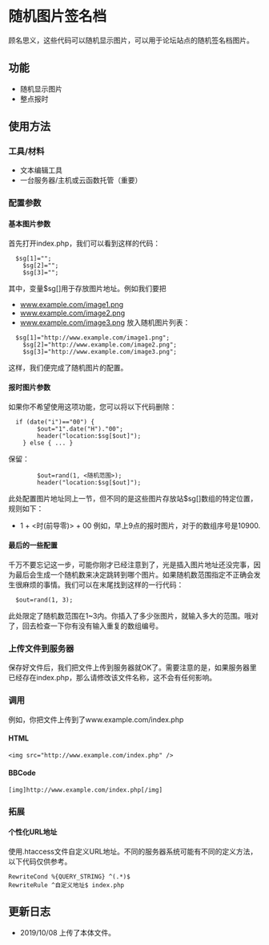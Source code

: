 # 随机图片签名档
顾名思义，这些代码可以随机显示图片，可以用于论坛站点的随机签名档图片。

## 功能
* 随机显示图片
* 整点报时

## 使用方法
### 工具/材料
* 文本编辑工具
* 一台服务器/主机或云函数托管（重要）

### 配置参数
#### 基本图片参数
首先打开index.php，我们可以看到这样的代码：
```
  $sg[1]=""; 
	$sg[2]=""; 
	$sg[3]=""; 
```
其中，变量$sg[]用于存放图片地址。例如我们要把
* www.example.com/image1.png
* www.example.com/image2.png
* www.example.com/image3.png
放入随机图片列表：
```
  $sg[1]="http://www.example.com/image1.png"; 
	$sg[2]="http://www.example.com/image2.png"; 
	$sg[3]="http://www.example.com/image3.png"; 
```
这样，我们便完成了随机图片的配置。

#### 报时图片参数
如果你不希望使用这项功能，您可以将以下代码删除：
```
  if (date("i")=="00") {
 		$out="1".date("H")."00";
		header("location:$sg[$out]"); 
	} else { ... }
```
保留：
```
		$out=rand(1, <随机范围>);
		header("location:$sg[$out]"); 
```

此处配置图片地址同上一节，但不同的是这些图片存放站$sg[]数组的特定位置，规则如下：
* 1 + <时(前导零)> + 00
例如，早上9点的报时图片，对于的数组序号是10900.

#### 最后的一些配置
千万不要忘记这一步，可能你刚才已经注意到了，光是插入图片地址还没完事，因为最后会生成一个随机数来决定跳转到哪个图片。如果随机数范围指定不正确会发生很麻烦的事情。我们可以在末尾找到这样的一行代码：
```
  $out=rand(1, 3);
```
此处限定了随机数范围在1~3内。你插入了多少张图片，就输入多大的范围。哦对了，回去检查一下你有没有输入重复的数组编号。

### 上传文件到服务器
保存好文件后，我们把文件上传到服务器就OK了。需要注意的是，如果服务器里已经存在index.php，那么请修改该文件名称，这不会有任何影响。

### 调用
例如，你把文件上传到了www.example.com/index.php

#### HTML
```
<img src="http://www.example.com/index.php" />
```
#### BBCode
```
[img]http://www.example.com/index.php[/img]
```

### 拓展
#### 个性化URL地址
使用.htaccess文件自定义URL地址。不同的服务器系统可能有不同的定义方法，以下代码仅供参考。
```
RewriteCond %{QUERY_STRING} ^(.*)$
RewriteRule ^自定义地址$ index.php
```

## 更新日志
* 2019/10/08 上传了本体文件。
